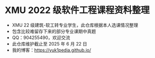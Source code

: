 # XMU 2022 级软件工程课程资料整理

- XMU 22 级建筑-软工转专业学生，此仓库根据本人选课情况整理
- 包含比较难留存下来的部分专业课期中真题
- QQ：904255490，欢迎交流
- 此仓库维护截止至 2025 年 6 月 22 日
- 我的博客：https://yuk1pedia.github.io/
